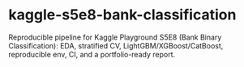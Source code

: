 # kaggle-s5e8-bank-classification
Reproducible pipeline for Kaggle Playground S5E8 (Bank Binary Classification): EDA, stratified CV, LightGBM/XGBoost/CatBoost, reproducible env, CI, and a portfolio-ready report.
